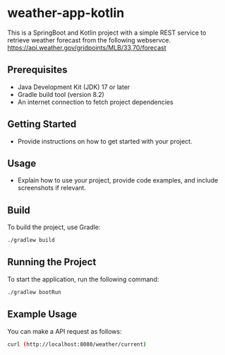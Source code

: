# weather-app-kotlin

This is a SpringBoot and Kotlin project with a simple REST service to retrieve weather forecast from the following webservce.
https://api.weather.gov/gridpoints/MLB/33,70/forecast

## Prerequisites
- Java Development Kit (JDK) 17 or later
- Gradle build tool (version 8.2)
- An internet connection to fetch project dependencies

## Getting Started
- Provide instructions on how to get started with your project.

## Usage
- Explain how to use your project, provide code examples, and include screenshots if relevant.

## Build
To build the project, use Gradle:
```sh
./gradlew build
```

## Running the Project
To start the application, run the following command:
```sh
./gradlew bootRun
```

## Example Usage
You can make a API request as follows:
```sh
curl (http://localhost:8080/weather/current)
```

